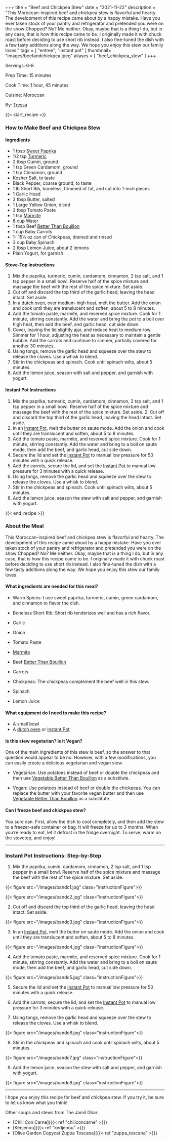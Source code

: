 +++
title = "Beef and Chickpea Stew"
date = "2021-11-22"
description = "This Moroccan-inspired beef and chickpea stew is flavorful and hearty. The development of this recipe came about by a happy mistake. Have you ever taken stock of your pantry and refrigerator and pretended you were on the show Chopped? No? Me neither. Okay, maybe that is a thing I do, but in any case, that is how this recipe came to be. I originally made it with chuck roast before deciding to use short rib instead. I also fine-tuned the dish with a few tasty additions along the way. We hope you enjoy this stew our family loves."
tags = [
    "entree",
    "instant pot"
]
thumbnail= "images/beefandchickpea.jpeg"
aliases = [
"beef_chickpea_stew"
]
+++

Servings: 6-8 <!--more-->

Prep Time: 15 minutes 

Cook Time: 1 hour, 45 minutes 

Cuisine: Moroccan 

By: [Tressa](https://www.jamilghar.com/about/)

{{< start_recipe >}}

### How to Make Beef and Chickpea Stew 

#### Ingredients  

* 1 tbsp [Sweet Paprika](https://amzn.to/30GYLeZ)
* 1/2 tsp [Turmeric](https://amzn.to/3kXm5Qg)
* 2 tbsp Cumin, ground
* 1 tsp Green Cardamom, ground
* 1 tsp Cinnamon, ground
* Kosher Salt, to taste 
* Black Pepper, coarse ground, to taste
* 1 lb Short Rib, boneless, trimmed of fat, and cut into 1-inch pieces 
* 1 Garlic Head 
* 2 tbsp Butter, salted
* 1 Large Yellow Onion, diced 
* 2 tbsp Tomato Paste
* 1 tsp [Marmite](https://amzn.to/3cjVzes)
* 6 cup Water
* 1 tbsp Beef [Better Than Bouillon](https://amzn.to/3HERalr) 
* 1 cup Baby Carrots
* 1- 15½ oz can of Chickpeas, drained and rinsed
* 3 cup Baby Spinach
* 2 tbsp Lemon Juice, about 2 lemons 
* Plain Yogurt, for garnish
  
#### Stove-Top Instructions 

1. Mix the paprika, turmeric, cumin, cardamom, cinnamon, 2 tsp salt, and 1 tsp pepper in a small bowl. Reserve half of the spice mixture and massage the beef with the rest of the spice mixture. Set aside. 
2. Cut off and discard the top third of the garlic head, leaving the head intact. Set aside. 
3. In a [dutch oven](https://amzn.to/3DIlKbp), over medium-high heat, melt the butter. Add the onion and cook until they are translucent and soften, about 5 to 8 minutes. 
4. Add the tomato paste, marmite, and reserved spice mixture. Cook for 1 minute, stirring constantly. Add the water and bring the pot to a boil over high heat, then add the beef, and garlic head, cut side down. 
5. Cover, leaving the lid slightly ajar, and reduce heat to medium-low. Simmer for 1 hour, adjusting the heat as necessary to maintain a gentle bubble. Add the carrots and continue to simmer, partially covered for another 30 minutes. 
6. Using tongs, remove the garlic head and squeeze over the stew to release the cloves. Use a whisk to blend. 
7. Stir in the chickpeas and spinach. Cook until spinach wilts, about 5 minutes. 
8. Add the lemon juice, season with salt and pepper, and garnish with yogurt. 

#### Instant Pot Instructions 

1. Mix the paprika, turmeric, cumin, cardamom, cinnamon, 2 tsp salt, and 1 tsp pepper in a small bowl. Reserve half of the spice mixture and massage the beef with the rest of the spice mixture. Set aside.  2. Cut off and discard the top third of the garlic head, leaving the head intact. Set aside. 
2. In an [Instant Pot](https://amzn.to/3rRWIjZ), melt the butter on saute mode. Add the onion and cook until they are translucent and soften, about 5 to 8 minutes. 
3. Add the tomato paste, marmite, and reserved spice mixture. Cook for 1 minute, stirring constantly. Add the water and bring to a boil on saute mode, then add the beef, and garlic head, cut side down. 
4. Secure the lid and set the [Instant Pot](https://amzn.to/3rRWIjZ) to manual low pressure for 50 minutes with a quick release.  
5. Add the carrots, secure the lid, and set the [Instant Pot](https://amzn.to/3rRWIjZ) to manual low pressure for 3 minutes with a quick release. 
6. Using tongs, remove the garlic head and squeeze over the stew to release the cloves. Use a whisk to blend. 
7. Stir in the chickpeas and spinach. Cook until spinach wilts, about 5 minutes. 
8. Add the lemon juice, season the stew with salt and pepper, and garnish with yogurt. 

{{< end_recipe >}}

### About the Meal 

This Moroccan-inspired beef and chickpea stew is flavorful and hearty. The development of this recipe came about by a happy mistake. Have you ever taken stock of your pantry and refrigerator and pretended you were on the show Chopped? No? Me neither. Okay, maybe that is a thing I do, but in any case, that is how this recipe came to be. I originally made it with chuck roast before deciding to use short rib instead. I also fine-tuned the dish with a few tasty additions along the way. We hope you enjoy this stew our family loves.
 
#### What ingredients are needed for this meal?

* Warm Spices: I use sweet paprika, turmeric, cumin, green cardamom, and cinnamon to flavor the dish. 

* Boneless Short Rib: Short rib tenderizes well and has a rich flavor. 

* Garlic 

* Onion 

* Tomato Paste 

* [Marmite](https://amzn.to/3cjVzes) 

* Beef [Better Than Bouillon](https://amzn.to/3HERalr) 

* Carrots 

* Chickpeas: The chickpeas complement the beef well in this stew. 

* Spinach 

* Lemon Juice 

#### What equipment do I need to make this recipe?

* A small bowl 
* A [dutch oven](https://amzn.to/38xuVO8) or [Instant Pot](https://amzn.to/3rRWIjZ)

#### Is this stew vegetarian? Is it Vegan?

One of the main ingredients of this stew is beef, so the answer to that question would appear to be no. However, with a few modifications, you can easily create a delicious vegetarian and vegan stew. 

* Vegetarian: Use potatoes instead of beef or double the chickpeas and then use [Vegetable Better Than Bouillon](https://amzn.to/3nHa7vJ) as a substitute.

* Vegan: Use potatoes instead of beef or double the chickpeas. You can replace the butter with your favorite vegan butter and then use [Vegetable Better Than Bouillon](https://amzn.to/3nHa7vJ) as a substitute. 

#### Can I freeze beef and chickpea stew? 

You sure can. First, allow the dish to cool completely, and then add the stew to a freezer-safe container or bag. It will freeze for up to 3 months. When you’re ready to eat, let it defrost in the fridge overnight. To serve, warm on the stovetop, and enjoy! 

----

### Instant Pot Instructions: Step-by-Step 

1. Mix the paprika, cumin, cardamom, cinnamon, 2 tsp salt, and 1 tsp pepper in a small bowl. Reserve half of the spice mixture and massage the beef with the rest of the spice mixture. Set aside.

{{< figure src="/images/bandc1.jpg" class="instructionFigure">}}

{{< figure src="/images/bandc2.jpg" class="instructionFigure">}}

2. Cut off and discard the top third of the garlic head, leaving the head intact. Set aside. 

{{< figure src="/images/bandc3.jpg" class="instructionFigure">}}

3. In an [Instant Pot](https://amzn.to/3rRWIjZ), melt the butter on saute mode. Add the onion and cook until they are translucent and soften, about 5 to 8 minutes. 

{{< figure src="/images/bandc4.jpg" class="instructionFigure">}}

4. Add the tomato paste, marmite, and reserved spice mixture. Cook for 1 minute, stirring constantly. Add the water and bring to a boil on saute mode, then add the beef, and garlic head, cut side down.  

{{< figure src="/images/bandc5.jpg" class="instructionFigure">}}

5. Secure the lid and set the [Instant Pot](https://amzn.to/3rRWIjZ) to manual low pressure for 50 minutes with a quick release. 

6. Add the carrots, secure the lid, and set the [Instant Pot](https://amzn.to/3rRWIjZ) to manual low pressure for 3 minutes with a quick release. 

7. Using tongs, remove the garlic head and squeeze over the stew to release the cloves. Use a whisk to blend. 

{{< figure src="/images/bandc6.jpg" class="instructionFigure">}}

8. Stir in the chickpeas and spinach and cook until spinach wilts, about 5 minutes. 

{{< figure src="/images/bandc7.jpg" class="instructionFigure">}}

9. Add the lemon juice, season the stew with salt and pepper, and garnish with yogurt. 

{{< figure src="/images/bandc8.jpg" class="instructionFigure">}}

----

I hope you enjoy this recipe for beef and chickpea stew. If you try it, be sure to let us know what you think!

Other soups and stews from The Jamil Ghar:
* [Chili Con Carne]({{< ref "chiliconcarne" >}})
* [Kenjenou]({{< ref "kedjenou" >}})
* [Olive Garden Copycat Zuppa Toscana]({{< ref "zuppa_toscana" >}})  
